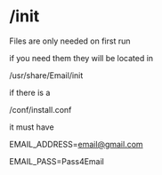 # /init

Files are only needed on first run

if you need them they will be located in

/usr/share/Email/init

if there is a

/conf/install.conf

it must have

EMAIL_ADDRESS=email@gmail.com

EMAIL_PASS=Pass4Email
